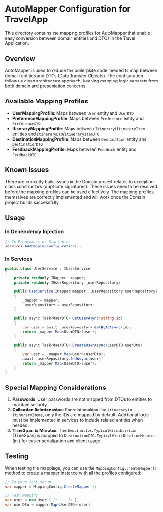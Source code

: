 # AutoMapper Configuration for TravelApp

This directory contains the mapping profiles for AutoMapper that enable easy conversion between domain entities and DTOs in the Travel Application.

## Overview

AutoMapper is used to reduce the boilerplate code needed to map between domain entities and DTOs (Data Transfer Objects). The configuration follows a clean architecture approach, keeping mapping logic separate from both domain and presentation concerns.

## Available Mapping Profiles

- **UserMappingProfile**: Maps between `User` entity and `UserDTO`
- **PreferenceMappingProfile**: Maps between `Preference` entity and `PreferenceDTO`
- **ItineraryMappingProfile**: Maps between `Itinerary`/`ItineraryItem` entities and `ItineraryDTO`/`ItineraryItemDTO`
- **DestinationMappingProfile**: Maps between `Destination` entity and `DestinationDTO`
- **FeedbackMappingProfile**: Maps between `Feedback` entity and `FeedbackDTO`

## Known Issues

There are currently build issues in the Domain project related to exception class constructors (duplicate signatures). These issues need to be resolved before the mapping profiles can be used effectively. The mapping profiles themselves are correctly implemented and will work once the Domain project builds successfully.

## Usage

### In Dependency Injection

```csharp
// In Program.cs or Startup.cs
services.AddMappingConfiguration();
```

### In Services

```csharp
public class UserService : IUserService
{
    private readonly IMapper _mapper;
    private readonly IUserRepository _userRepository;

    public UserService(IMapper mapper, IUserRepository userRepository)
    {
        _mapper = mapper;
        _userRepository = userRepository;
    }

    public async Task<UserDTO> GetUserAsync(string id)
    {
        var user = await _userRepository.GetByIdAsync(id);
        return _mapper.Map<UserDTO>(user);
    }

    public async Task<UserDTO> CreateUserAsync(UserDTO userDto)
    {
        var user = _mapper.Map<User>(userDto);
        await _userRepository.AddAsync(user);
        return _mapper.Map<UserDTO>(user);
    }
}
```

## Special Mapping Considerations

1. **Passwords**: User passwords are not mapped from DTOs to entities to maintain security.
2. **Collection Relationships**: For relationships like `Itinerary` to `ItineraryItems`, only the IDs are mapped by default. Additional logic must be implemented in services to include related entities when needed.
3. **TimeSpan to Minutes**: The `Destination.TypicalVisitDuration` (TimeSpan) is mapped to `DestinationDTO.TypicalVisitDurationMinutes` (int) for easier serialization and client usage.

## Testing

When testing the mappings, you can use the `MappingConfig.CreateMapper()` method to create a mapper instance with all the profiles configured:

```csharp
// In your test setup
var mapper = MappingConfig.CreateMapper();

// Test mapping
var user = new User { /* ... */ };
var userDto = mapper.Map<UserDTO>(user);
```